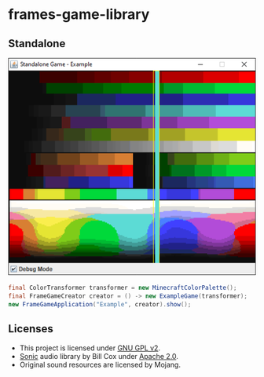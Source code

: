frames-game-library
===================

## Standalone

![](.gitlab/assets/standalone.png)

```java
final ColorTransformer transformer = new MinecraftColorPalette();
final FrameGameCreator creator = () -> new ExampleGame(transformer);
new FrameGameApplication("Example", creator).show();
```

## Licenses

* This project is licensed under [GNU GPL v2](./LICENSE).
* [Sonic](https://github.com/waywardgeek/sonic) audio library by Bill Cox under [Apache 2.0](https://www.apache.org/licenses/LICENSE-2.0).
* Original sound resources are licensed by Mojang.
